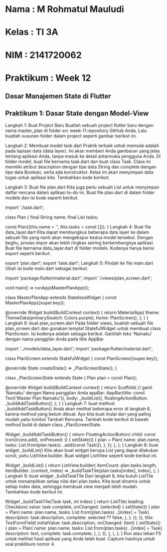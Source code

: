 # Nama : M Rohmatul Mauludi 
# Kelas : TI 3A
# NIM : 2141720062
# Praktikum : Week 12

## Dasar Manajemen State di Flutter
## Praktikum 1: Dasar State dengan Model-View

Langkah 1: Buat Project Baru
Buatlah sebuah project flutter baru dengan nama master_plan di folder src week-11 repository GitHub Anda. Lalu buatlah susunan folder dalam project seperti gambar berikut ini.


Langkah 2: Membuat model task.dart
Praktik terbaik untuk memulai adalah pada lapisan data (data layer). Ini akan memberi Anda gambaran yang jelas tentang aplikasi Anda, tanpa masuk ke detail antarmuka pengguna Anda. Di folder model, buat file bernama task.dart dan buat class Task. Class ini memiliki atribut description dengan tipe data String dan complete dengan tipe data Boolean, serta ada konstruktor. Kelas ini akan menyimpan data tugas untuk aplikasi kita. Tambahkan kode berikut:

Langkah 3: Buat file plan.dart
Kita juga perlu sebuah List untuk menyimpan daftar rencana dalam aplikasi to-do ini. Buat file plan.dart di dalam folder models dan isi kode seperti berikut.

import './task.dart';

class Plan {
final String name;
final List<Task> tasks;

const Plan({this.name = '', this.tasks = const []});
}
Langkah 4: Buat file data_layer.dart
Kita dapat membungkus beberapa data layer ke dalam sebuah file yang nanti akan mengekspor kedua model tersebut. Dengan begitu, proses impor akan lebih ringkas seiring berkembangnya aplikasi. Buat file bernama data_layer.dart di folder models. Kodenya hanya berisi export seperti berikut.

export 'plan.dart';
export 'task.dart';
Langkah 5: Pindah ke file main.dart
Ubah isi kode main.dart sebagai berikut.

import 'package:flutter/material.dart';
import './views/plan_screen.dart';

void main() => runApp(MasterPlanApp());

class MasterPlanApp extends StatelessWidget {
const MasterPlanApp({super.key});

@override
Widget build(BuildContext context) {
    return MaterialApp(
    theme: ThemeData(primarySwatch: Colors.purple),
    home: PlanScreen(),
    );
}
}
Langkah 6: buat plan_screen.dart
Pada folder views, buatlah sebuah file plan_screen.dart dan gunakan templat StatefulWidget untuk membuat class PlanScreen. Isi kodenya adalah sebagai berikut. Gantilah teks ‘Namaku' dengan nama panggilan Anda pada title AppBar.

import '../models/data_layer.dart';
import 'package:flutter/material.dart';

class PlanScreen extends StatefulWidget {
const PlanScreen({super.key});

@override
State createState() => _PlanScreenState();
}

class _PlanScreenState extends State<PlanScreen> {
Plan plan = const Plan();

@override
Widget build(BuildContext context) {
return Scaffold(
    // ganti ‘Namaku' dengan Nama panggilan Anda
    appBar: AppBar(title: const Text('Master Plan Namaku')),
    body: _buildList(),
    floatingActionButton: _buildAddTaskButton(),
);
}
}
Langkah 7: buat method _buildAddTaskButton()
Anda akan melihat beberapa error di langkah 6, karena method yang belum dibuat. Ayo kita buat mulai dari yang paling mudah yaitu tombol Tambah Rencana. Tambah kode berikut di bawah method build di dalam class _PlanScreenState.

Widget _buildAddTaskButton() {
    return FloatingActionButton(
        child: const Icon(Icons.add),
        onPressed: () {
            setState(() {
                plan = Plan(
                name: plan.name,
                tasks: List<Task>.from(plan.tasks)
                ..add(const Task()),
                );
            });
        },
    );
}
Langkah 8: buat widget _buildList()
Kita akan buat widget berupa List yang dapat dilakukan scroll, yaitu ListView.builder. Buat widget ListView seperti kode berikut ini.

Widget _buildList() {
    return ListView.builder(
        itemCount: plan.tasks.length,
        itemBuilder: (context, index) =>
        _buildTaskTile(plan.tasks[index], index),
    );
}
Langkah 9: buat widget _buildTaskTile
Dari langkah 8, kita butuh ListTile untuk menampilkan setiap nilai dari plan.tasks. Kita buat dinamis untuk setiap index data, sehingga membuat view menjadi lebih mudah. Tambahkan kode berikut ini.

Widget _buildTaskTile(Task task, int index) {
    return ListTile(
    leading: Checkbox(
        value: task.complete,
        onChanged: (selected) {
            setState(() {
            plan = Plan(
                name: plan.name,
                tasks: List<Task>.from(plan.tasks)
                ..[index] = Task(
                    description: task.description,
                    complete: selected ?? false,
                ),
            );
            });
        }),
    title: TextFormField(
        initialValue: task.description,
        onChanged: (text) {
        setState(() {
            plan = Plan(
            name: plan.name,
            tasks: List<Task>.from(plan.tasks)
                ..[index] = Task(
                description: text,
                complete: task.complete,
                ),
            );
        });
        },
    ),
    );
}
Run atau tekan F5 untuk melihat hasil aplikasi yang Anda telah buat. Capture hasilnya untuk soal praktikum nomor 4.
